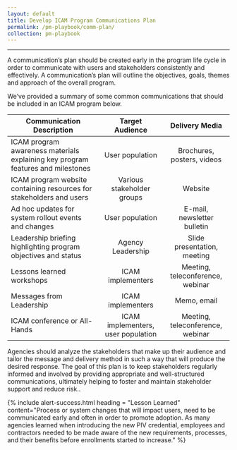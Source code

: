 ```yaml
---
layout: default
title: Develop ICAM Program Communications Plan
permalink: /pm-playbook/comm-plan/
collection: pm-playbook
---
```

---

A communication’s plan should be created early in the program life cycle in order to communicate with users and stakeholders consistently and effectively. A communication’s plan will outline the objectives, goals, themes and approach of the overall program.

We’ve provided a summary of some common communications that should be included in an ICAM program below.


| <center> Communication Description </center> | <center> Target Audience </center> | <center> Delivery Media </center> |
|----------------------------------------------|:-----------------------:|:---------:|
| ICAM program awareness materials explaining key program features and milestones | User population | Brochures, posters, videos |
| ICAM program website containing resources for stakeholders and users | Various stakeholder groups | Website |
| Ad hoc updates for system rollout events and changes | User population | E-mail, newsletter bulletin |
| Leadership briefing highlighting program objectives and status | Agency Leadership | Slide presentation, meeting |
| Lessons learned workshops | ICAM implementers | Meeting, teleconference, webinar |
| Messages from Leadership | ICAM implementers | Memo, email |
| ICAM conference or All-Hands | ICAM implementers, user population | Meeting, teleconference, webinar |

Agencies should analyze the stakeholders that make up their audience and tailor the message and delivery method in such a way that will produce the desired response. The goal of this plan is to keep stakeholders regularly informed and involved by providing appropriate and well-structured communications, ultimately helping to foster and maintain stakeholder support and reduce risk..

{% include alert-success.html heading = "Lesson Learned" content="Process or system changes that will impact users, need to be communicated early and often in order to promote adoption. As many agencies learned when introducing the new PIV credential, employees and contractors needed to be made aware of the new requirements, processes, and their benefits before enrollments started to increase." %}
